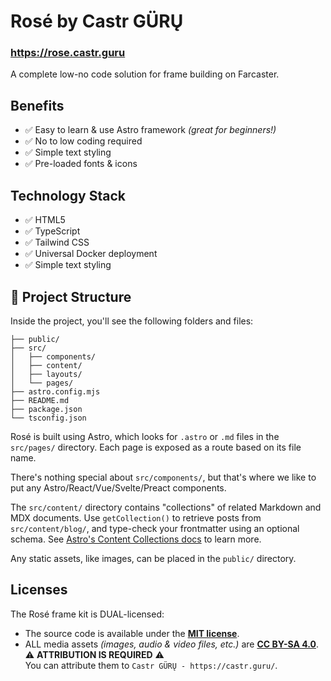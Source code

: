 # Rosé by Castr GÜRŲ

### https://rose.castr.guru

A complete low-no code solution for frame building on Farcaster.


## Benefits

- ✅ Easy to learn & use Astro framework _(great for beginners!)_
- ✅ No to low coding required
- ✅ Simple text styling
- ✅ Pre-loaded fonts & icons


## Technology Stack

- ✅ HTML5
- ✅ TypeScript
- ✅ Tailwind CSS
- ✅ Universal Docker deployment
- ✅ Simple text styling


## 🚀 Project Structure

Inside the project, you'll see the following folders and files:

```text
├── public/
├── src/
│   ├── components/
│   ├── content/
│   ├── layouts/
│   └── pages/
├── astro.config.mjs
├── README.md
├── package.json
└── tsconfig.json
```

Rosé is built using Astro, which looks for `.astro` or `.md` files in the `src/pages/` directory. Each page is exposed as a route based on its file name.

There's nothing special about `src/components/`, but that's where we like to put any Astro/React/Vue/Svelte/Preact components.

The `src/content/` directory contains "collections" of related Markdown and MDX documents. Use `getCollection()` to retrieve posts from `src/content/blog/`, and type-check your frontmatter using an optional schema. See [Astro's Content Collections docs](https://docs.astro.build/en/guides/content-collections/) to learn more.

Any static assets, like images, can be placed in the `public/` directory.


## Licenses

The Rosé frame kit is DUAL-licensed:

- The source code is available under the [__MIT license__](LICENSE).
- ALL media assets _(images, audio & video files, etc.)_ are [__CC BY-SA 4.0__](https://creativecommons.org/licenses/by-sa/4.0/).
<br />⚠️ __ATTRIBUTION IS REQUIRED__ ⚠️
<br />You can attribute them to `Castr GÜRŲ - https://castr.guru/`.
